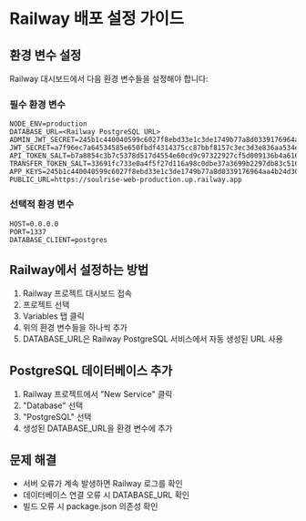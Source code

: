 # Railway 배포 설정 가이드

## 환경 변수 설정

Railway 대시보드에서 다음 환경 변수들을 설정해야 합니다:

### 필수 환경 변수
```
NODE_ENV=production
DATABASE_URL=<Railway PostgreSQL URL>
ADMIN_JWT_SECRET=245b1c440040599c6027f8ebd33e1c3de1749b77a8d0339176964aa4b24d30c40ade47cf6d58ce5f644760889f842f92217454bbe6d702a3eff5687f62d618c5
JWT_SECRET=a7f96ec7a64534585e650fbdf4314375cc87bbf8157c3ec3d3e836aa534e6e2baba6f978bd37e20a5268b115dbec72dbc17f59e315b02c45fab3ee3af59c189d
API_TOKEN_SALT=b7a8854c3b7c5378d517d4554e60cd9c97322927cf5d009136b4a616ae5a99f8abb96fa311d69e4d0a4021fb23a8e33cf26a8aae31ac1ffd70c74569f850f427
TRANSFER_TOKEN_SALT=33691fc733e0a4f5f27d116a98c0dbe37a3699b2297db83c51683037f09f2f0bc3782e9db24e4ddb74e5dbc2d201f7d9e090f2e179881175328a6d6c78d15d49
APP_KEYS=245b1c440040599c6027f8ebd33e1c3de1749b77a8d0339176964aa4b24d30c40ade47cf6d58ce5f644760889f842f92217454bbe6d702a3eff5687f62d618c5
PUBLIC_URL=https://soulrise-web-production.up.railway.app
```

### 선택적 환경 변수
```
HOST=0.0.0.0
PORT=1337
DATABASE_CLIENT=postgres
```

## Railway에서 설정하는 방법

1. Railway 프로젝트 대시보드 접속
2. 프로젝트 선택
3. Variables 탭 클릭
4. 위의 환경 변수들을 하나씩 추가
5. DATABASE_URL은 Railway PostgreSQL 서비스에서 자동 생성된 URL 사용

## PostgreSQL 데이터베이스 추가

1. Railway 프로젝트에서 "New Service" 클릭
2. "Database" 선택
3. "PostgreSQL" 선택
4. 생성된 DATABASE_URL을 환경 변수에 추가

## 문제 해결

- 서버 오류가 계속 발생하면 Railway 로그를 확인
- 데이터베이스 연결 오류 시 DATABASE_URL 확인
- 빌드 오류 시 package.json 의존성 확인
